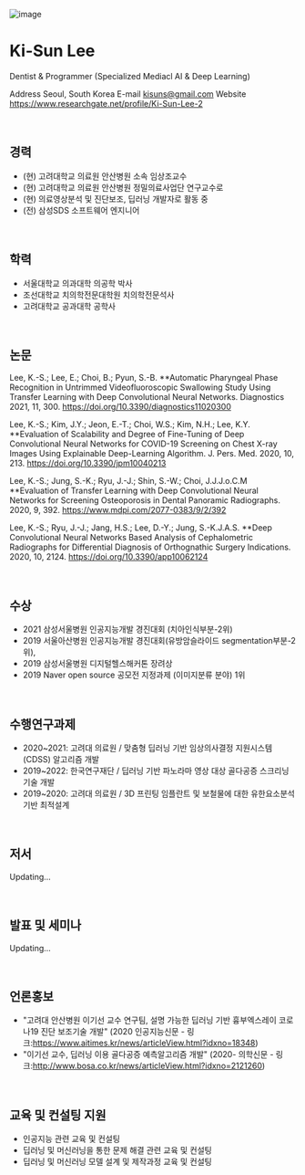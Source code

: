 ![image](https://user-images.githubusercontent.com/37030792/136858136-1e917b4f-a833-4a83-a65d-e1926118d39d.png)


# Ki-Sun Lee
Dentist & Programmer (Specialized Mediacl AI & Deep Learning)

Address  Seoul, South Korea
E-mail   kisuns@gmail.com
Website  https://www.researchgate.net/profile/Ki-Sun-Lee-2


<br>

## 경력
- (현) 고려대학교 의료원 안산병원 소속 임상조교수
- (현) 고려대학교 의료원 안산병원 정밀의료사업단 연구교수로
- (현) 의료영상분석 및 진단보조, 딥러닝 개발자로 활동 중
- (전) 삼성SDS 소프트웨어 엔지니어

<br>

## 학력
- 서울대학교 의과대학 의공학 박사
- 조선대학교 치의학전문대학원 치의학전문석사
- 고려대학교 공과대학 공학사



<br>

## 논문
Lee, K.-S.; Lee, E.; Choi, B.; Pyun, S.-B. **Automatic Pharyngeal Phase Recognition in Untrimmed Videofluoroscopic Swallowing Study Using Transfer Learning with Deep Convolutional Neural Networks. Diagnostics 2021, 11, 300. https://doi.org/10.3390/diagnostics11020300

Lee, K.-S.; Kim, J.Y.; Jeon, E.-T.; Choi, W.S.; Kim, N.H.; Lee, K.Y. **Evaluation of Scalability and Degree of Fine-Tuning of Deep Convolutional Neural Networks for COVID-19 Screening on Chest X-ray Images Using Explainable Deep-Learning Algorithm. J. Pers. Med. 2020, 10, 213. https://doi.org/10.3390/jpm10040213

Lee, K.-S.; Jung, S.-K.; Ryu, J.-J.; Shin, S.-W.; Choi, J.J.J.o.C.M **Evaluation of Transfer Learning with Deep Convolutional Neural Networks for Screening Osteoporosis in Dental Panoramic Radiographs. 2020, 9, 392. https://www.mdpi.com/2077-0383/9/2/392

Lee, K.-S.; Ryu, J.-J.; Jang, H.S.; Lee, D.-Y.; Jung, S.-K.J.A.S. **Deep Convolutional Neural Networks Based Analysis of Cephalometric Radiographs for Differential Diagnosis of Orthognathic Surgery Indications. 2020, 10, 2124. https://doi.org/10.3390/app10062124

<br>

## 수상
- 2021 삼성서울병원 인공지능개발 경진대회 (치아인식부분-2위)
- 2019 서울아산병원 인공지능개발 경진대회(유방암슬라이드 segmentation부분-2위),
- 2019 삼성서울병원 디지털헬스해커톤 장려상
- 2019 Naver open source 공모전 지정과제 (이미지분류 분야) 1위 


<br>

## 수행연구과제

- 2020~2021: 고려대 의료원 / 맞춤형 딥러닝 기반 임상의사결정 지원시스템(CDSS) 알고리즘 개발 
- 2019~2022: 한국연구재단 / 딥러닝 기반 파노라마 영상 대상 골다공증 스크리닝 기술 개발
- 2019~2020: 고려대 의료원 / 3D 프린팅 임플란트 및 보철물에 대한 유한요소분석기반 최적설계

<br>

## 저서

Updating...

<br>

## 발표 및 세미나

Updating...

<br>

## 언론홍보
- "고려대 안산병원 이기선 교수 연구팀, 설명 가능한 딥러닝 기반 흉부엑스레이 코로나19 진단 보조기술 개발" (2020 인공지능신문 - 링크:https://www.aitimes.kr/news/articleView.html?idxno=18348)
- "이기선 교수, 딥러닝 이용 골다공증 예측알고리즘 개발" (2020- 의학신문 - 링크:http://www.bosa.co.kr/news/articleView.html?idxno=2121260)

<br>

## 교육 및 컨설팅 지원

- 인공지능 관련 교육 및 컨설팅
- 딥러닝 및 머신러닝을 통한 문제 해결 관련 교육 및 컨설팅
- 딥러닝 및 머신러닝 모델 설계 및 제작과정 교육 및 컨설팅


